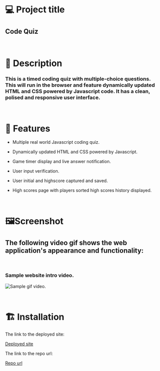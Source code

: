 # 💻 Project title

## Code Quiz

<br/>

# 📓 Description

### This is a timed coding quiz with multiple-choice questions. This will run in the browser and feature dynamically updated HTML and CSS powered by Javascript code. It has a clean, polised and responsive user interface.

<br/>

# 🎇 Features

- Multiple real world Javascript coding quiz.

- Dynamically updated HTML and CSS powered by Javascript.

- Game timer display and live answer notification.

- User input verification.

- User initial and highscore captured and saved.

- High scores page with players sorted high scores history displayed.


<br/>

# ️🖼️Screenshot

## The following video gif shows the web application's appearance and functionality:

<br/>

### Sample website intro video.

![Sample gif video.](./assets/images/code-quiz-example-gif.gif "video")

<br/>

# 🏗️ Installation

The link to the deployed site:

[Deployed site](https://devrayhe.github.io/code-quiz/)

The link to the repo url:

[Repo url](https://github.com/DevRayHE/code-quiz.git)
